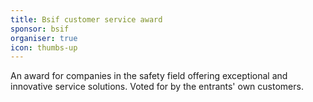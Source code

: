 ```yaml
---
title: Bsif customer service award
sponsor: bsif
organiser: true
icon: thumbs-up
---
```

An award for companies in the safety field offering exceptional and innovative service solutions. Voted for by the entrants' own customers.